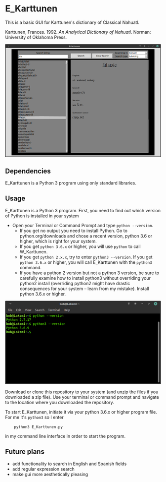 E_Karttunen
==========

This is a basic GUI for Karttunen's dictionary of Classical Nahuatl.

Karttunen, Frances. 1992. _An Analytical Dictionary of Nahuatl_. Norman: University of Oklahoma Press.

![Alt text](.img/Screenshot_2020-08-25_01-24-19.png)

Dependencies
------------
E_Karttunen is a Python 3 program using only standard libraries.


Usage
-----
E_Karttunen is a Python 3 program. First, you need to find out which version of Python is installed in your system

* Open your Terminal or Command Prompt and type `python --version`. 
    * If you get no output you need to install Python. Go to python.org/downloads and chose a recent version, python 3.6 or higher, which is right for your system.
    * If you get `python 3.6.x` or higher, you will use `python` to call W_Karttunen.
    * If you get `python 2.x.x`, try to enter `python3 --version`. If you get `python 3.6.x` or higher, you will call E_Karttunen with the `python3` command. 
    * If you have a python 2 version but not a python 3 version, be sure to carefully examine how to install python3 without overriding your python2 install (overriding python2 might have drastic consequences for your system – learn from my mistake). Install python 3.6.x or higher.

![Alt text](.img/Screenshot_2020-09-09_00-28-51.png)

Download or clone this repository to your system (and unzip the files if you downloaded a zip file). Use your terminal or command prompt and navigate to the location where you downloaded the repository.

To start E_Karttunen, initiate it via your python 3.6.x or higher program file. For me it's `python3` so I enter

        python3 E_Karttunen.py

in my command line interface in order to start the program.

Future plans
------------
* add functionality to search in English and Spanish fields
* add regular expression search
* make gui more aesthetically pleasing